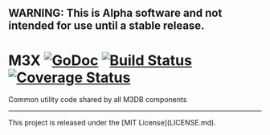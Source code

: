 ## WARNING: This is Alpha software and not intended for use until a stable release.

# M3X [![GoDoc][doc-img]][doc] [![Build Status][ci-img]][ci] [![Coverage Status][cov-img]][cov]

Common utility code shared by all M3DB components

<hr>
This project is released under the [MIT License](LICENSE.md).

[doc-img]: https://godoc.org/github.com/m3db/m3x?status.svg
[doc]: https://godoc.org/github.com/m3db/m3x
[ci-img]: https://travis-ci.org/m3db/m3x.svg?branch=master
[ci]: https://travis-ci.org/m3db/m3x
[cov-img]: https://coveralls.io/repos/m3db/m3x/badge.svg?branch=master&service=github
[cov]: https://coveralls.io/github/m3db/m3x?branch=master
